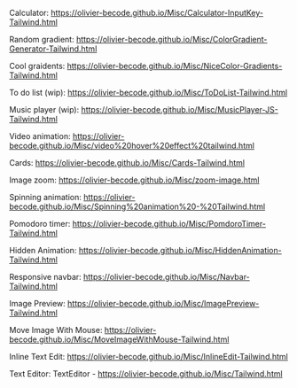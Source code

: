 Calculator: https://olivier-becode.github.io/Misc/Calculator-InputKey-Tailwind.html


Random gradient: https://olivier-becode.github.io/Misc/ColorGradient-Generator-Tailwind.html


Cool graidents: https://olivier-becode.github.io/Misc/NiceColor-Gradients-Tailwind.html


To do list (wip): https://olivier-becode.github.io/Misc/ToDoList-Tailwind.html


Music player (wip): https://olivier-becode.github.io/Misc/MusicPlayer-JS-Tailwind.html


Video animation: https://olivier-becode.github.io/Misc/video%20hover%20effect%20tailwind.html


Cards: https://olivier-becode.github.io/Misc/Cards-Tailwind.html


Image zoom: https://olivier-becode.github.io/Misc/zoom-image.html


Spinning animation: https://olivier-becode.github.io/Misc/Spinning%20animation%20-%20Tailwind.html


Pomodoro timer: https://olivier-becode.github.io/Misc/PomdoroTimer-Tailwind.html


Hidden Animation: https://olivier-becode.github.io/Misc/HiddenAnimation-Tailwind.html


Responsive navbar: https://olivier-becode.github.io/Misc/Navbar-Tailwind.html


Image Preview: https://olivier-becode.github.io/Misc/ImagePreview-Tailwind.html


Move Image With Mouse: https://olivier-becode.github.io/Misc/MoveImageWithMouse-Tailwind.html


Inline Text Edit: https://olivier-becode.github.io/Misc/InlineEdit-Tailwind.html


Text Editor: TextEditor - https://olivier-becode.github.io/Misc/Tailwind.html
